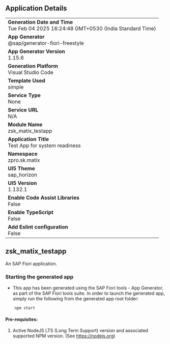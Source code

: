 ## Application Details
|               |
| ------------- |
|**Generation Date and Time**<br>Tue Feb 04 2025 16:24:48 GMT+0530 (India Standard Time)|
|**App Generator**<br>@sap/generator-fiori-freestyle|
|**App Generator Version**<br>1.15.6|
|**Generation Platform**<br>Visual Studio Code|
|**Template Used**<br>simple|
|**Service Type**<br>None|
|**Service URL**<br>N/A|
|**Module Name**<br>zsk_matix_testapp|
|**Application Title**<br>Test App for system readiness|
|**Namespace**<br>zpro.sk.matix|
|**UI5 Theme**<br>sap_horizon|
|**UI5 Version**<br>1.132.1|
|**Enable Code Assist Libraries**<br>False|
|**Enable TypeScript**<br>False|
|**Add Eslint configuration**<br>False|

## zsk_matix_testapp

An SAP Fiori application.

### Starting the generated app

-   This app has been generated using the SAP Fiori tools - App Generator, as part of the SAP Fiori tools suite.  In order to launch the generated app, simply run the following from the generated app root folder:

```
    npm start
```

#### Pre-requisites:

1. Active NodeJS LTS (Long Term Support) version and associated supported NPM version.  (See https://nodejs.org)


